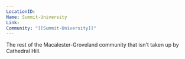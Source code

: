 ```yaml
---
LocationID: 
Name: Summit-University
Link: 
Community: "[[Summit-University]]"
---
```


The rest of the Macalester-Groveland community that isn't taken up by Cathedral Hill.
